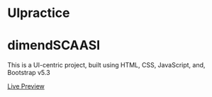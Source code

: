 # UIpractice
# dimendSCAASI
This is a UI-centric project, built using HTML, CSS, JavaScript, and, Bootstrap v5.3

[Live Preview](https://ajaydeep123.github.io/UIpractice/)
